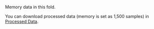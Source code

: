 Memory data in this fold.

You can download processed data (memory is set as 1,500 samples) in [Processed Data](https://drive.google.com/file/d/1KVu8kqf9rOQshXAmJV3EGyW5ivyGoYG4/view?usp=share_link).
